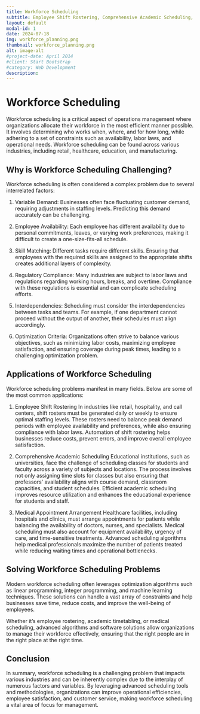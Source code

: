 ```yaml
---
title: Workforce Scheduling
subtitle: Employee Shift Rostering, Comprehensive Academic Scheduling, Medical Appointment Arrangement, ...
layout: default
modal-id: 1
date: 2024-07-18
img: workforce_planning.png
thumbnail: workforce_planning.png
alt: image-alt
#project-date: April 2014
#client: Start Bootstrap
#category: Web Development
description: 
---
```


# Workforce Scheduling
Workforce scheduling is a critical aspect of operations management where organizations allocate their workforce in the most efficient manner possible. It involves determining who works when, where, and for how long, while adhering to a set of constraints such as availability, labor laws, and operational needs. Workforce scheduling can be found across various industries, including retail, healthcare, education, and manufacturing.

## Why is Workforce Scheduling Challenging?
Workforce scheduling is often considered a complex problem due to several interrelated factors:

1. Variable Demand: Businesses often face fluctuating customer demand, requiring adjustments in staffing levels. Predicting this demand accurately can be challenging.

2. Employee Availability: Each employee has different availability due to personal commitments, leaves, or varying work preferences, making it difficult to create a one-size-fits-all schedule.

3. Skill Matching: Different tasks require different skills. Ensuring that employees with the required skills are assigned to the appropriate shifts creates additional layers of complexity.

4. Regulatory Compliance: Many industries are subject to labor laws and regulations regarding working hours, breaks, and overtime. Compliance with these regulations is essential and can complicate scheduling efforts.

5. Interdependencies: Scheduling must consider the interdependencies between tasks and teams. For example, if one department cannot proceed without the output of another, their schedules must align accordingly.

6. Optimization Criteria: Organizations often strive to balance various objectives, such as minimizing labor costs, maximizing employee satisfaction, and ensuring coverage during peak times, leading to a challenging optimization problem.

## Applications of Workforce Scheduling
Workforce scheduling problems manifest in many fields. Below are some of the most common applications:

1. Employee Shift Rostering
In industries like retail, hospitality, and call centers, shift rosters must be generated daily or weekly to ensure optimal staffing levels. These rosters need to balance peak demand periods with employee availability and preferences, while also ensuring compliance with labor laws. Automation of shift rostering helps businesses reduce costs, prevent errors, and improve overall employee satisfaction.

2. Comprehensive Academic Scheduling
Educational institutions, such as universities, face the challenge of scheduling classes for students and faculty across a variety of subjects and locations. The process involves not only assigning time slots for classes but also ensuring that professors' availability aligns with course demand, classroom capacities, and student schedules. Efficient academic scheduling improves resource utilization and enhances the educational experience for students and staff.

3. Medical Appointment Arrangement
Healthcare facilities, including hospitals and clinics, must arrange appointments for patients while balancing the availability of doctors, nurses, and specialists. Medical scheduling must also account for equipment availability, urgency of care, and time-sensitive treatments. Advanced scheduling algorithms help medical professionals maximize the number of patients treated while reducing waiting times and operational bottlenecks.

## Solving Workforce Scheduling Problems
Modern workforce scheduling often leverages optimization algorithms such as linear programming, integer programming, and machine learning techniques. These solutions can handle a vast array of constraints and help businesses save time, reduce costs, and improve the well-being of employees.

Whether it’s employee rostering, academic timetabling, or medical scheduling, advanced algorithms and software solutions allow organizations to manage their workforce effectively, ensuring that the right people are in the right place at the right time.

## Conclusion
In summary, workforce scheduling is a challenging problem that impacts various industries and can be inherently complex due to the interplay of numerous factors and variables. By leveraging advanced scheduling tools and methodologies, organizations can improve operational efficiencies, employee satisfaction, and customer service, making workforce scheduling a vital area of focus for management.